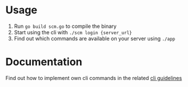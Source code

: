 # Usage

1. Run `go build scm.go` to compile the binary
2. Start using the cli with `./scm login {server_url}`
3. Find out which commands are available on your server using `./app`

# Documentation
Find out how to implement own cli commands in the related [cli guidelines](https://github.com/scm-manager/scm-manager/blob/develop/docs/en/development/cli-guideline.md)
